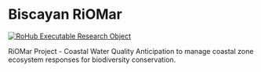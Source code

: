 # Biscayan RiOMar

[![RoHub Executable Research Object](https://img.shields.io/badge/RoHub-FAIR_Executable_Research_Object-2ea44f?logo=Open+Access&logoColor=blue)](https://w3id.org/ro-id/ea3ac578-ab0a-47c8-a10a-9d06678a9450)

RiOMar Project - Coastal Water Quality Anticipation to manage coastal zone ecosystem responses for biodiversity conservation.
